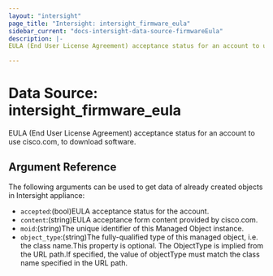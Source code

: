 ```yaml
---
layout: "intersight"
page_title: "Intersight: intersight_firmware_eula"
sidebar_current: "docs-intersight-data-source-firmwareEula"
description: |-
EULA (End User License Agreement) acceptance status for an account to use cisco.com, to download software.

---
```


# Data Source: intersight_firmware_eula
EULA (End User License Agreement) acceptance status for an account to use cisco.com, to download software.

## Argument Reference
The following arguments can be used to get data of already created objects in Intersight appliance:
* `accepted`:(bool)EULA acceptance status for the account.
* `content`:(string)EULA acceptance form content provided by cisco.com.
* `moid`:(string)The unique identifier of this Managed Object instance.
* `object_type`:(string)The fully-qualified type of this managed object, i.e. the class name.This property is optional. The ObjectType is implied from the URL path.If specified, the value of objectType must match the class name specified in the URL path.
